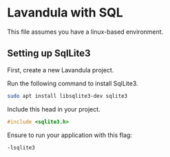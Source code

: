 # Lavandula with SQL

This file assumes you have a linux-based environment.



## Setting up SqlLite3

First, create a new Lavandula project.

Run the following command to install SqlLite3.

```bash
sudo apt install libsqlite3-dev sqlite3
```

Include this head in your project.

```c
#include <sqlite3.h>
```

Ensure to run your application with this flag:

```bash
-lsqlite3
```